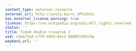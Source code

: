 ```yaml
---
content_type: external-resource
external_url: http://youtu.be/rC_vPFzOsSs
has_external_license_warning: true
license: https://en.wikipedia.org/wiki/All_rights_reserved
status: ''
title: Timed double traverse 2
uid: c4ea73ad-c776-4850-8ec5-90885fdb5c9a
wayback_url: ''
---
```

